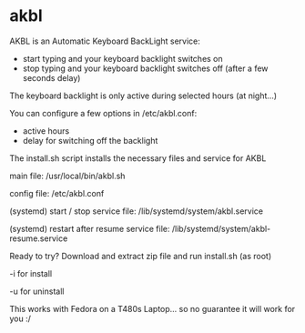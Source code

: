 # akbl

AKBL is an Automatic Keyboard BackLight service: 
- start typing and your keyboard backlight switches on
- stop typing and your keyboard backlight switches off (after a few seconds delay)

The keyboard backlight is only active during selected hours (at night...)

You can configure a few options in /etc/akbl.conf:
- active hours
- delay for switching off the backlight


The install.sh script installs the necessary files and service for AKBL

main file: /usr/local/bin/akbl.sh 

config file: /etc/akbl.conf

(systemd) start / stop service file: /lib/systemd/system/akbl.service

(systemd) restart after resume service file: /lib/systemd/system/akbl-resume.service


Ready to try? Download and extract zip file and run install.sh (as root)

-i for install

-u for uninstall


This works with Fedora on a T480s Laptop... so no guarantee it will work for you :/
